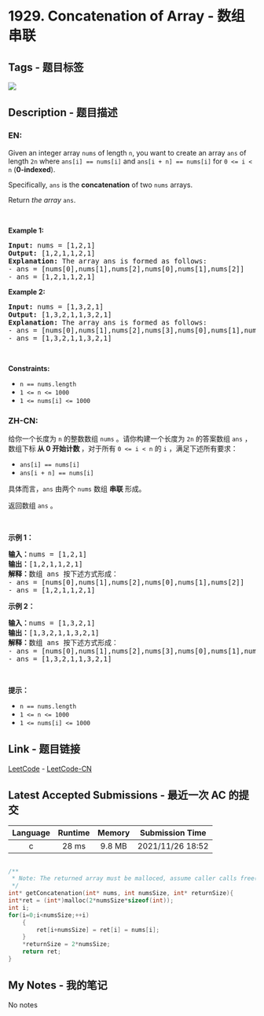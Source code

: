 
# 1929. Concatenation of Array - 数组串联

## Tags - 题目标签

 <img src="https://img.shields.io/badge/Array-数组-blue.svg">  


## Description - 题目描述

### EN:
<p>Given an integer array <code>nums</code> of length <code>n</code>, you want to create an array <code>ans</code> of length <code>2n</code> where <code>ans[i] == nums[i]</code> and <code>ans[i + n] == nums[i]</code> for <code>0 &lt;= i &lt; n</code> (<strong>0-indexed</strong>).</p>

<p>Specifically, <code>ans</code> is the <strong>concatenation</strong> of two <code>nums</code> arrays.</p>

<p>Return <em>the array </em><code>ans</code>.</p>

<p>&nbsp;</p>
<p><strong>Example 1:</strong></p>

<pre>
<strong>Input:</strong> nums = [1,2,1]
<strong>Output:</strong> [1,2,1,1,2,1]
<strong>Explanation:</strong> The array ans is formed as follows:
- ans = [nums[0],nums[1],nums[2],nums[0],nums[1],nums[2]]
- ans = [1,2,1,1,2,1]</pre>

<p><strong>Example 2:</strong></p>

<pre>
<strong>Input:</strong> nums = [1,3,2,1]
<strong>Output:</strong> [1,3,2,1,1,3,2,1]
<strong>Explanation:</strong> The array ans is formed as follows:
- ans = [nums[0],nums[1],nums[2],nums[3],nums[0],nums[1],nums[2],nums[3]]
- ans = [1,3,2,1,1,3,2,1]
</pre>

<p>&nbsp;</p>
<p><strong>Constraints:</strong></p>

<ul>
	<li><code>n == nums.length</code></li>
	<li><code>1 &lt;= n &lt;= 1000</code></li>
	<li><code>1 &lt;= nums[i] &lt;= 1000</code></li>
</ul>


### ZH-CN:
<p>给你一个长度为 <code>n</code> 的整数数组 <code>nums</code> 。请你构建一个长度为 <code>2n</code> 的答案数组 <code>ans</code> ，数组下标<strong> 从 0 开始计数 </strong>，对于所有 <code>0 <= i < n</code> 的 <code>i</code> ，满足下述所有要求：</p>

<ul>
	<li><code>ans[i] == nums[i]</code></li>
	<li><code>ans[i + n] == nums[i]</code></li>
</ul>

<p>具体而言，<code>ans</code> 由两个 <code>nums</code> 数组 <strong>串联</strong> 形成。</p>

<p>返回数组<em> </em><code>ans</code> 。</p>

<p> </p>

<p><strong>示例 1：</strong></p>

<pre>
<strong>输入：</strong>nums = [1,2,1]
<strong>输出：</strong>[1,2,1,1,2,1]
<strong>解释：</strong>数组 ans 按下述方式形成：
- ans = [nums[0],nums[1],nums[2],nums[0],nums[1],nums[2]]
- ans = [1,2,1,1,2,1]</pre>

<p><strong>示例 2：</strong></p>

<pre>
<strong>输入：</strong>nums = [1,3,2,1]
<strong>输出：</strong>[1,3,2,1,1,3,2,1]
<strong>解释：</strong>数组 ans 按下述方式形成：
- ans = [nums[0],nums[1],nums[2],nums[3],nums[0],nums[1],nums[2],nums[3]]
- ans = [1,3,2,1,1,3,2,1]
</pre>

<p> </p>

<p><strong>提示：</strong></p>

<ul>
	<li><code>n == nums.length</code></li>
	<li><code>1 <= n <= 1000</code></li>
	<li><code>1 <= nums[i] <= 1000</code></li>
</ul>



## Link - 题目链接

[LeetCode](https://leetcode.com/problems/concatenation-of-array/description/)  -  [LeetCode-CN](https://leetcode.cn/problems/concatenation-of-array/description/)
## Latest Accepted Submissions - 最近一次 AC 的提交


| Language | Runtime | Memory | Submission Time |
|:---:|:---:|:---:|:---:|
| c  | 28 ms | 9.8 MB | 2021/11/26 18:52 |

```c

/**
 * Note: The returned array must be malloced, assume caller calls free().
 */
int* getConcatenation(int* nums, int numsSize, int* returnSize){
int*ret = (int*)malloc(2*numsSize*sizeof(int));
int i;
for(i=0;i<numsSize;++i)
    {
        ret[i+numsSize] = ret[i] = nums[i];
    }
    *returnSize = 2*numsSize;
    return ret;
}

```
## My Notes - 我的笔记


No notes

